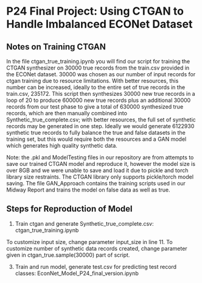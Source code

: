 # P24 Final Project: Using CTGAN to Handle Imbalanced ECONet Dataset
## Notes on Training CTGAN

In the file ctgan_true_training.ipynb you will find our script for training the CTGAN synthesizer on 30000 true records from the train.csv provided in the ECONet dataset. 
30000 was chosen as our number of input records for ctgan training due to resource limitations. With better resources, this number can be increased, ideally to the entire set of true records in the train.csv, 235172. This script then synthesizes 30000 new true records in a loop of 20 to produce 600000 new true records plus an additional 30000 records from our test phase to give a total of 630000 synthesized true records, which are then manually combined into Synthetic_true_complete.csv; with better resources, the full set of synthetic records may be generated in one step. Ideally we would generate 6122930 synthetic true records to fully balance the true and false datasets in the training set, but this would require both the resources and a GAN model which generates high quality synthetic data. 

Note: the .pkl and ModelTesting files in our repository are from attempts to save our trained CTGAN model and reproduce it, however the model size is over 8GB and we were unable to save and load it due to pickle and torch library size restraints. The CTGAN library only supports pickle/torch model saving.
The file GAN_Approach contains the training scripts used in our Midway Report and trains the model on false data as well as true.

## Steps for Reproduction of Model

1. Train ctgan and generate Synthetic_true_complete.csv: ctgan_true_training.ipynb

To customize input size, change parameter input_size in line 11. To customize number of synthetic data records created, change parameter given in ctgan_true.sample(30000) part of script.

3. Train and run model, generate test.csv for predicting test record classes: EconNet_Model_P24_final_version.ipynb
